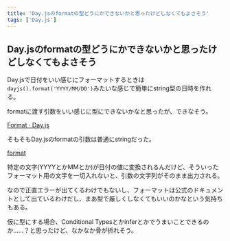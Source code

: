 ```yaml
---
title: 'Day.jsのformatの型どうにかできないかと思ったけどしなくてもよさそう'
tags: ['Day.js']
---
```


## Day.jsのformatの型どうにかできないかと思ったけどしなくてもよさそう

Day.jsで日付をいい感じにフォーマットするときは`dayjs().format('YYYY/MM/DD')`みたいな感じで簡単にstring型の日時を作れる。

formatに渡す引数をいい感じに型にできないかなと思ったが、できなそう。

[Format · Day\.js](https://day.js.org/docs/en/display/format)

そもそもDay.jsのformatの引数は普通にstringだった。

[format](https://github.com/iamkun/dayjs/blob/dev/types/index.d.ts#L282)

特定の文字(YYYYとかMMとか)が日付の値に変換されるんだけど、そういったフォーマット用の文字を一切入れないと、引数の文字列がそのまま出力される。

なので正直エラーが出てくるわけでもないし、フォーマットは公式のドキュメントとして出ているわけだし、まあ型で厳しくしなくてもいいのかなという気持ちもある。

仮に型にする場合、Conditional Typesとかinferとかでうまいことできるのか……？と思ったけど、なかなか骨が折れそう。
